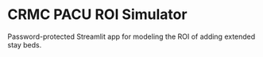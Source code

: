 # CRMC PACU ROI Simulator

Password-protected Streamlit app for modeling the ROI of adding extended stay beds.
